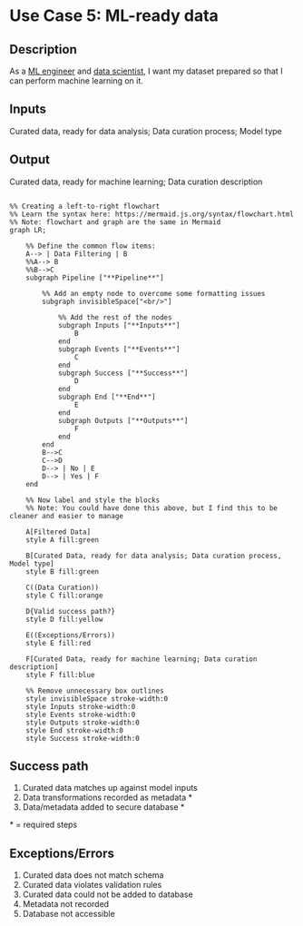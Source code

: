 # Use Case 5: ML-ready data

## Description

As a <a href='https://github.com/MLOps-OpenAPI/arch-diagrams/blob/main/README.md#mlops-engineer'>ML engineer</a> and <a href='https://github.com/MLOps-OpenAPI/arch-diagrams/blob/main/README.md#data-scientists'>data scientist</a>, I want my dataset prepared so that I can perform machine learning on it.

## Inputs

Curated data, ready for data analysis;
Data curation process; Model type

## Output

Curated data, ready for machine learning;
Data curation description

```mermaid

%% Creating a left-to-right flowchart
%% Learn the syntax here: https://mermaid.js.org/syntax/flowchart.html
%% Note: flowchart and graph are the same in Mermaid
graph LR;

    %% Define the common flow items:
    A--> | Data Filtering | B
    %%A--> B
    %%B-->C
    subgraph Pipeline ["**Pipeline**"]
        
        %% Add an empty node to overcome some formatting issues
        subgraph invisibleSpace["<br/>"]

            %% Add the rest of the nodes
            subgraph Inputs ["**Inputs**"]
                B 
            end
            subgraph Events ["**Events**"]
                C
            end
            subgraph Success ["**Success**"]
                D
            end
            subgraph End ["**End**"]
                E
            end
            subgraph Outputs ["**Outputs**"]
                F
            end
        end
        B-->C
        C-->D
        D--> | No | E
        D--> | Yes | F
    end

    %% Now label and style the blocks
    %% Note: You could have done this above, but I find this to be cleaner and easier to manage

    A[Filtered Data]
    style A fill:green

    B[Curated Data, ready for data analysis; Data curation process, Model type]
    style B fill:green

    C((Data Curation))
    style C fill:orange

    D{Valid success path?}
    style D fill:yellow

    E((Exceptions/Errors))
    style E fill:red

    F[Curated Data, ready for machine learning; Data curation description]
    style F fill:blue

    %% Remove unnecessary box outlines
    style invisibleSpace stroke-width:0
    style Inputs stroke-width:0
    style Events stroke-width:0
    style Outputs stroke-width:0
    style End stroke-width:0
    style Success stroke-width:0
```


## Success path

1. Curated data matches up against model inputs
2. Data transformations recorded as metadata *
3. Data/metadata added to secure database *
    

\* = required steps

## Exceptions/Errors

1. Curated data does not match schema 
2. Curated data violates validation rules
3. Curated data could not be added to database
4. Metadata not recorded
5. Database not accessible
